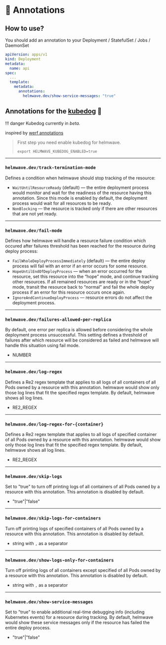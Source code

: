 # 📔 Annotations


## How to use?

You should add an annotation to your Deployment / StatefulSet / Jobs / DaemonSet

```yaml
apiVersion: apps/v1
kind: Deployment
metadata:
  name: api
spec:
  ...
  template:
    metadata:
      annotations:
        helmwave.dev/show-service-messages: "true"
```

## Annotations for the [kubedog](https://github.com/werf/kubedog) 🐶


!!! danger
    Kubedog currently in *beta*.

inspired by [werf annotations](https://werf.io/documentation/reference/deploy_annotations.html)



> First step you need enable kubedog for helmwave.
>
>  ```shell
>  export HELMWAVE_KUBEDOG_ENABLED=true
>  ```

---

### `helmwave.dev/track-termination-mode`

Defines a condition when helmwave should stop tracking of the resource:

- `WaitUntilResourceReady` (default) — the entire deployment process would monitor and wait for the readiness of the
  resource having this annotation. Since this mode is enabled by default, the deployment process would wait for all
  resources to be ready.
- `NonBlocking` — the resource is tracked only if there are other resources that are not yet ready.

---

### `helmwave.dev/fail-mode`

Defines how helmwave will handle a resource failure condition which occured after failures threshold has been reached
for the resource during deploy process:

- `FailWholeDeployProcessImmediately` (default) — the entire deploy process will fail with an error if an error occurs
  for some resource.
- `HopeUntilEndOfDeployProcess` — when an error occurred for the resource, set this resource into the “hope” mode, and
  continue tracking other resources. If all remained resources are ready or in the “hope” mode, transit the resource
  back to “normal” and fail the whole deploy process if an error for this resource occurs once again.
- `IgnoreAndContinueDeployProcess` — resource errors do not affect the deployment process.

---

### `helmwave.dev/failures-allowed-per-replica`

By default, one error per replica is allowed before considering the whole deployment process unsuccessful. This setting
defines a threshold of failures after which resource will be considered as failed and helmwave will handle this
situation using fail mode.

- NUMBER

---

### `helmwave.dev/log-regex`

Defines a Re2 regex template that applies to all logs of all containers of all Pods owned by a resource with this
annotation. helmwave would show only those log lines that fit the specified regex template. By default, helmwave shows
all log lines.

- RE2_REGEX

---

### `helmwave.dev/log-regex-for-{container}`

Defines a Re2 regex template that applies to all logs of specified container of all Pods owned by a resource with this
annotation. helmwave would show only those log lines that fit the specified regex template. By default, helmwave shows
all log lines.

- RE2_REGEX

---

### `helmwave.dev/skip-logs`

Set to "true" to turn off printing logs of all containers of all Pods owned by a resource with this annotation. This
annotation is disabled by default.

- "true"|"false"

---

### `helmwave.dev/skip-logs-for-containers`

Turn off printing logs of specified containers of all Pods owned by a resource with this annotation. This annotation is
disabled by default.

- string with `,` as a separator

---

### `helmwave.dev/show-logs-only-for-containers`

Turn off printing logs of all containers except specified of all Pods owned by a resource with this annotation. This
annotation is disabled by default.

- string with `,` as a separator

---

### `helmwave.dev/show-service-messages`

Set to "true" to enable additional real-time debugging info (including Kubernetes events) for a resource during
tracking. By default, helmwave would show these service messages only if the resource has failed the entire deploy
process.

- "true"|"false"
